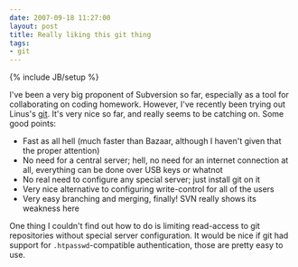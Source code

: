 ```yaml
---
date: 2007-09-18 11:27:00
layout: post
title: Really liking this git thing
tags:
- git
---
```

{% include JB/setup %}

I've been a very big proponent of Subversion so far, especially as a tool for
collaborating on coding homework. However, I've recently been trying out
Linus's [git](http://git.or.cz/). It's very nice so far, and really seems to be
catching on. Some good points:

* Fast as all hell (much faster than Bazaar, although I haven't given that the
  proper attention)
* No need for a central server; hell, no need for an internet connection at
  all, everything can be done over USB keys or whatnot
* No real need to configure any special server; just install git on it
* Very nice alternative to configuring write-control for all of the users
* Very easy branching and merging, finally! SVN really shows its weakness here

One thing I couldn't find out how to do is limiting read-access to git
repositories without special server configuration. It would be nice if git had
support for `.htpasswd`-compatible authentication, those are pretty easy to use.
